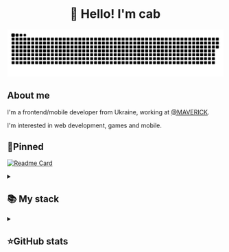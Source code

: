 <h1 align="center">👋 Hello! I'm cab </h1>

<p align="center">
 <img width="600" src="/assets/github-snake.svg" alt="snake"/>
</p>

## About me

I'm a frontend/mobile developer from Ukraine, working at [@MAVERICK](https://github.com/drunk-flutter).  

I'm interested in web development, games and mobile.

## 📌Pinned
[![Readme Card](https://github-readme-stats.vercel.app/api/pin/?username=c4b1337&repo=Weather-App-Dart-V2&theme=dracula&bg_color=00000000&)](https://github.com/c4b1337/Weather-App-Dart-V2)


<details align="left">
  <summary><h2><b>📚 My stack</b></h2></summary>
  <p>
    <h3>Langs</h3>
    <img src="https://skillicons.dev/icons?i=py,javascript,html,css,dart,sqlite&perline=7" />
    <h3>Frameworks / Tools</h3>
    <img src="https://skillicons.dev/icons?i=flutter,flask,github,git,bootstrap&perline=7" />
    <h3>Software</h3>
    <img src="https://skillicons.dev/icons?i=visualstudio,idea,androidstudio,discord,figma,bash,stackoverflow,vscode,firebase,postman,ultimate&perline=7" />
    <br>
  </p>
</details>


<details align="left">
  <summary><h2><b>⭐GitHub stats</b></h2></summary>
  <p>
   <img src="https://github-readme-stats.vercel.app/api/top-langs/?username=c4b1337&theme=dracula&layout=compact&hide_border=true&bg_color=00000000" />
   <br>
   <img src="https://github-readme-stats.vercel.app/api?username=c4b1337&count_private=true&show_icons=true&theme=dracula&hide_border=true&bg_color=00000000" />
    <br>
   <img src="https://metrics.lecoq.io/c4b1337" />
  </p>
</details>
